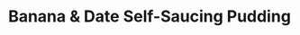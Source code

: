 ---
title: Banana & Date Self-Saucing Pudding
tags: ["baking", "dessert"]
ingredients:
  - 200g flour
  - 120g sugar
  - 5 tsp baking powder
  - 1 tsp cinnamon
  - Pinch of salt
  - 2 large ripe bananas
  - 60g dates, finely chopped
  - 350ml milk
  - 130g butter (melted)
  - 2 eggs
  - 1 tsp vanilla extract
  - SAUCE
  - 375ml water
  - 1/2 cup brown sugar
  - 2 tbsp golden syrup
  - 20g butter, cut into cubes
method:
  - Preheat oven to 180°C. Grease a baking dish.
  - In a large bowl, mash bananas and mix with chopped dates, milk, melted butter, eggs, and vanilla.
  - Add flour, sugar, baking powder, cinnamon, and salt. Stir to combine, then pour the mixture into the prepared dish.
  - SAUCE
  - In a small saucepan, heat the water, brown sugar, and golden syrup over medium heat, stirring until the sugar dissolves.
  - Pour the hot sauce gently over the back of a spoon onto the pudding batter.
  - Dot the top with cubes of butter.
  - Bake for 30–40 minutes, or until golden brown and cooked through (a gooey sauce should form underneath).
---